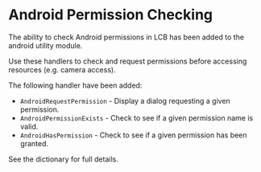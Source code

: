 # Android Permission Checking

The ability to check Android permissions in LCB has been added to the android
utility module.

Use these handlers to check and request permissions before accessing resources
(e.g. camera access).

The following handler have been added:

* `AndroidRequestPermission` - Display a dialog requesting a given permission.
* `AndroidPermissionExists` - Check to see if a given permission name is valid.
* `AndroidHasPermission` - Check to see if a given permission has been granted.

See the dictionary for full details.
